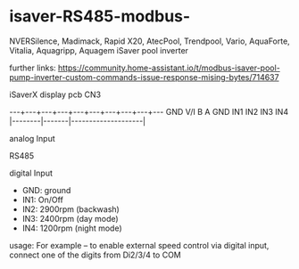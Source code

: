 # isaver-RS485-modbus-
NVERSilence, Madimack, Rapid X20, AtecPool, Trendpool, Vario, AquaForte, Vitalia, Aquagripp, Aquagem iSaver pool inverter


further links:
https://community.home-assistant.io/t/modbus-isaver-pool-pump-inverter-custom-commands-issue-response-mising-bytes/714637

iSaverX display pcb CN3

---+---+---+---+---+---+---+---+---+---
  GND V/I  B   A  GND IN1 IN2 IN3 IN4
|--------|-------|--------------------|

analog Input

RS485
 
digital Input
- GND: ground
- IN1: On/Off
- IN2: 2900rpm (backwash)
- IN3: 2400rpm (day mode)
- IN4: 1200rpm (night mode)

usage:
 For example – to enable external speed control via digital input, connect one of the digits from Di2/3/4 to COM
